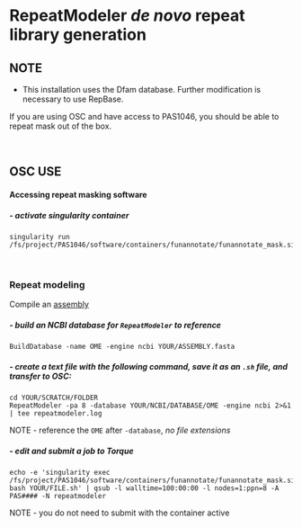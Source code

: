 # RepeatModeler *de novo* repeat library generation

## NOTE
- This installation uses the Dfam database. Further modification is necessary to use RepBase.

If you are using OSC and have access to PAS1046, you should be able to repeat mask out of the box.

<br />

## OSC USE
#### Accessing repeat masking software
##### - activate singularity container
```
singularity run /fs/project/PAS1046/software/containers/funannotate/funannotate_mask.sif
```

<br />

### Repeat modeling
Compile an [assembly](https://gitlab.com/xonq/tutorials/-/blob/master/assembly.md)

##### - build an NCBI database for `RepeatModeler` to reference
```
BuildDatabase -name OME -engine ncbi YOUR/ASSEMBLY.fasta
```

##### - create a text file with the following command, save it as an `.sh` file, and transfer to OSC:

```
cd YOUR/SCRATCH/FOLDER
RepeatModeler -pa 8 -database YOUR/NCBI/DATABASE/OME -engine ncbi 2>&1 | tee repeatmodeler.log
```
NOTE - reference the `OME` after `-database`, *no file extensions*

##### - edit and submit a job to Torque
```
echo -e 'singularity exec /fs/project/PAS1046/software/containers/funannotate/funannotate_mask.sif bash YOUR/FILE.sh' | qsub -l walltime=100:00:00 -l nodes=1:ppn=8 -A PAS#### -N repeatmodeler
```
NOTE - you do not need to submit with the container active
